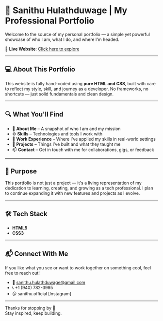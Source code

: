 # 🌟 Sanithu Hulathduwage | My Professional Portfolio

Welcome to the source of my personal portfolio — a simple yet powerful showcase of who I am, what I do, and where I'm headed.

🚀 **Live Website**: [Click here to explore](https://sanithu-99.github.io/my_Portfolio/)

---

## 💻 About This Portfolio

This website is fully hand-coded using **pure HTML and CSS**, built with care to reflect my style, skill, and journey as a developer. No frameworks, no shortcuts — just solid fundamentals and clean design.

---

## 🔍 What You'll Find

- 🧠 **About Me** – A snapshot of who I am and my mission  
- ⚙️ **Skills** – Technologies and tools I work with  
- 💼 **Work Experience** – Where I've applied my skills in real-world settings  
- 🧪 **Projects** – Things I’ve built and what they taught me  
- 📫 **Contact** – Get in touch with me for collaborations, gigs, or feedback

---

## 📌 Purpose

This portfolio is not just a project — it's a living representation of my dedication to learning, creating, and growing as a tech professional. I plan to continue expanding it with new features and projects as I evolve.

---

## 🛠 Tech Stack

- **HTML5**  
- **CSS3**

---

## 📬 Connect With Me

If you like what you see or want to work together on something cool, feel free to reach out!

- 📧 sanithu.hulathduwage@gmail.com
- 📞 +1 (940) 782-3995
- ＠ sanithu.official [Instagram]

---

Thanks for stopping by 🙌  
Stay inspired, keep building.
